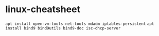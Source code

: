 # linux-cheatsheet
`apt install open-vm-tools net-tools mdadm iptables-persistent`
`apt install bind9 bind9utils bind9-doc isc-dhcp-server`
